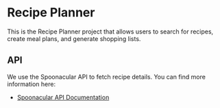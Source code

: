 # Recipe Planner

This is the Recipe Planner project that allows users to search for recipes, create meal plans, and generate shopping lists.

## API

We use the Spoonacular API to fetch recipe details. You can find more information here:
- [Spoonacular API Documentation](https://spoonacular.com/food-api/docs)
